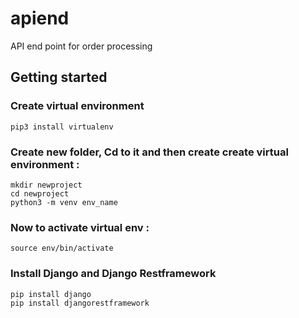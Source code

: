 # apiend
API end point for order processing

## Getting started
### Create virtual environment 
``` 
pip3 install virtualenv
```
### Create new folder, Cd to it and then create create virtual environment :
```
mkdir newproject
cd newproject
python3 -m venv env_name
```
### Now to activate virtual env :
```
source env/bin/activate
```
### Install Django and Django Restframework
```
pip install django
pip install djangorestframework
```





